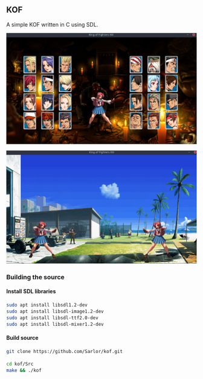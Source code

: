 ## KOF
A simple KOF written in C using SDL.

![Hero selection](https://github.com/Sarlor/kof/blob/master/Image/Samples/kof_02.png)

![Run game](https://github.com/Sarlor/kof/blob/master/Image/Samples/kof_01.png)

### Building the source
#### Install SDL libraries
```bash
sudo apt install libsdl1.2-dev
sudo apt install libsdl-image1.2-dev
sudo apt install libsdl-ttf2.0-dev
sudo apt install libsdl-mixer1.2-dev
```
#### Build source
```bash
git clone https://github.com/Sarlor/kof.git

cd kof/Src
make && ./kof
```

